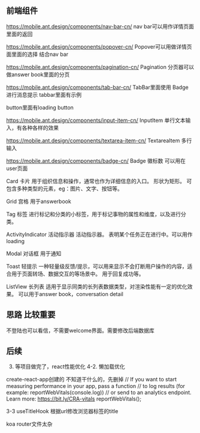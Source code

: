 ## 前端组件
https://mobile.ant.design/components/nav-bar-cn/
nav bar可以用作详情页面里面的返回

https://mobile.ant.design/components/popover-cn/
Popover可以用做详情页面里面的选择 结合nav bar

https://mobile.ant.design/components/pagination-cn/
Pagination 分页器可以做answer book里面的分页


https://mobile.ant.design/components/tab-bar-cn/
TabBar里面使用 Badge 进行消息提示  tabbar里面有示例


button里面有loading button


https://mobile.ant.design/components/input-item-cn/
InputItem 
单行文本输入，有各种各样的效果

https://mobile.ant.design/components/textarea-item-cn/
TextareaItem 多行输入 

https://mobile.ant.design/components/badge-cn/
Badge 徽标数  可以用在user页面


Card 卡片
用于组织信息和操作，通常也作为详细信息的入口。
形状为矩形。
可包含多种类型的元素，eg：图片、文字、按钮等。


Grid 宫格
用于answerbook

Tag 标签
进行标记和分类的小标签，用于标记事物的属性和维度，以及进行分类。

ActivityIndicator 活动指示器
活动指示器。 表明某个任务正在进行中。可以用作loading


Modal 对话框 
用于通知


Toast 轻提示
一种轻量级反馈/提示，可以用来显示不会打断用户操作的内容，适合用于页面转场、数据交互的等场景中。
用于回复成功等。


ListView 长列表
适用于显示同类的长列表数据类型，对渲染性能有一定的优化效果。
可以用于answer book，conversation detail


## 思路 比较重要
不登陆也可以看信，不需要welcome界面。需要修改后端数据库

## 后续
3. 等项目做完了，react性能优化
4-2. 懒加载优化


create-react-app创建的 
不知道干什么的，先删掉
// If you want to start measuring performance in your app, pass a function
// to log results (for example: reportWebVitals(console.log))
// or send to an analytics endpoint. Learn more: https://bit.ly/CRA-vitals
reportWebVitals();

3-3 useTitleHook 根据url修改浏览器标签的title

koa router文件太杂
